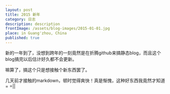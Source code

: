 ```yaml
---
layout: post
title: 2015 新年
category: 日志
description: description
frontImage: /assets/blog-images/2015-01-01.jpg
place: in Guang'zhou, China
published: true
---
```


新的一年到了，没想到跨年的一刻竟然是在折腾github来搞静态blog，而且这个blog搞完以后估计好久都不会更新。




嘛算了，搞这个只是想接触个新东西罢了。

几天前才接触的markdown，顿时觉得爽快！真是惭愧，这种好东西我竟然才知道= =||